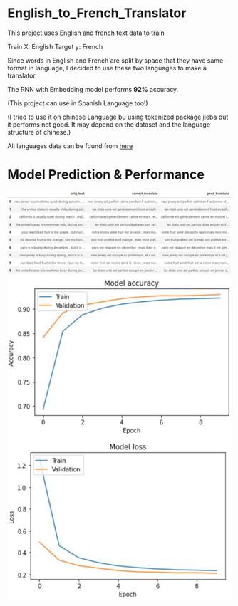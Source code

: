 # English_to_French_Translator

This project uses English and french text data to train

Train X: English
Target y: French

Since words in English and French are split by space that they have same format in language, I decided to use these two languages to make a translator.

The RNN with Embedding model performs **92%** accuracy.

(This project can use in Spanish Language too!)

(I tried to use it on chinese Language bu using tokenized package jieba but it performs not good. It may depend on the dataset and the language structure of chinese.)

All languages data can be found from [here](https://github.com/xiaolancara/English_to_French_Translator/tree/main/data)

# Model Prediction & Performance

![prediction](https://github.com/xiaolancara/English_to_French_Translator/blob/main/results/predicted%20translation%20to%20french.JPG)
![Performance](https://github.com/xiaolancara/English_to_French_Translator/blob/main/results/model%20performance.JPG)
